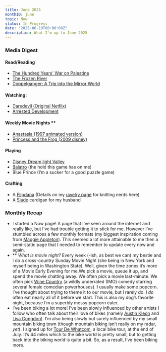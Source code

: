 ```yaml
---
title: June 2025
monthID: june
topic: Now
status: In Progress
date: "2025-06-19T00:00:00Z"
description: What I'm up to June 2025
---
```


### Media Digest

#### Read/Reading

- [The Hundred Years' War on Palestine](https://bookshop.org/p/books/the-hundred-years-war-on-palestine-a-history-of-settler-colonialism-and-resistance-1917-2017-rashid-khalidi/230482)
- [The Frozen River](https://bookshop.org/p/books/the-frozen-river-ariel-lawhon/20335369?ean=9780593312070&next=t)
- [Doppelganger: A Trip into the Mirror World](https://bookshop.org/p/books/doppelganger-a-trip-into-the-mirror-world-naomi-klein/20025222?ean=9781250338143&next=t)

#### Watching: 

- [Daredevil (Original Netflix)](<https://en.wikipedia.org/wiki/Daredevil_(TV_series)>)
- [Arrested Development](https://en.wikipedia.org/wiki/Arrested_Development)

#### Weekly Movie Nights \*\*

- [Anastasia (1997 animated version)](<https://en.wikipedia.org/wiki/Anastasia_(1997_film)>)
- [Princess and the Frog (2009 disney)](https://en.wikipedia.org/wiki/The_Princess_and_the_Frog)

#### Playing

- [Disney Dream light Valley](https://en.wikipedia.org/wiki/Disney_Dreamlight_Valley)
- [Balatro](https://en.wikipedia.org/wiki/Balatro) (the hold this game has on me)
- Blue Prince (I’m a sucker for a good puzzle game)

#### Crafting

- A [Flipdana](https://www.ravelry.com/patterns/library/flipdana) (Details on my [ravelry page](https://www.ravelry.com/projects/CassiGS/flipdana) for knitting nerds here)
- A [Slade](https://brooklyntweed.com/products/slade?srsltid=AfmBOoqhTs91HRu26HWYtRDw1EEXPi1b0d8zRt3EYmueJp7gD-ELhxq6) cardigan for my husband

### Monthly Recap

- I started a Now page! A page that I’ve seen around the internet and really like, but I’ve had trouble getting it to stick for me. However I’ve stumbled across a few monthly formats (my biggest inspiration coming from [Maggie Appleton](https://maggieappleton.com/now)). This seemed a lot more attainable to me then a semi-static page that I needed to remember to update every now and again.
- \*\* _What is movie night?_ Every week (-ish, as best we can) my bestie and I do a cross-country Sunday Movie Night (she being in New York and myself being in Washington State). Well, given the time zones it’s more of a Movie Early Evening for me.We pick a movie, queue it up, and spend the movie chatting away. We often pick a movie last-minute. We often pick [Wine Country](https://www.imdb.com/title/tt8169446/) (a wildly underrated (IMO) comedy starring several female comedian powerhouses). I usually make some popcorn. I’ve thought about trying to theme it to our movie, but I rarely do. I _do_ often eat nearly all of it before we start. This is also my dog’s favorite night, because I’m a superbly messy popcorn eater.
- I’ve been biking a lot more! I’ve been slowly influenced by other artists I follow who often talk about their love of bikes (namely [Austin Kleon](https://austinkleon.substack.com/p/adventures-on-two-wheels) and [Lisa Congdon](https://blog.smithoptics.com/b/lisa-congdon-on-the-intersection-of-bikes-and-art/)). I’m also being slowly but surely influenced by my small mountain biking town (though mountain biking isn’t really on my radar, _yet_). I signed up for [Tour De Whatcom](https://tourdewhatcom.com/), a local bike tour, at the end of July. It’s 44 miles which to the bike world is pretty small, but to getting back into the biking world is quite a bit. So, as a result, I’ve been biking more.
